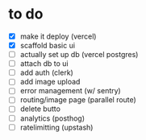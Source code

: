# to do

- [x] make it deploy (vercel)
- [x] scaffold basic ui
- [ ] actually set up db (vercel postgres)
- [ ] attach db to ui
- [ ] add auth (clerk)
- [ ] add image upload
- [ ] error management (w/ sentry)
- [ ] routing/image page (parallel route)
- [ ] delete butto
- [ ] analytics (posthog)
- [ ] ratelimitting (upstash)
